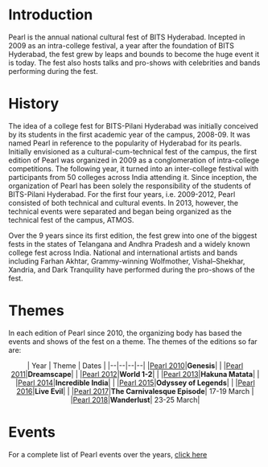 <!-- TITLE: Pearl -->
<!-- SUBTITLE: The cultural fest of BITS Pilani-Hyderabad Campus. -->

# Introduction
Pearl is the annual national cultural fest of BITS Hyderabad. Incepted in 2009 as an intra-college festival, a year after the foundation of BITS Hyderabad, the fest grew by leaps and bounds to become the huge event it is today. The fest also hosts talks and pro-shows with celebrities and bands performing during the fest. 
# History
The idea of a college fest for BITS-Pilani Hyderabad was initially conceived by its students in the first academic year of the campus, 2008-09. It was named Pearl in reference to the popularity of Hyderabad for its pearls. Initially envisioned as a cultural-cum-technical fest of the campus, the first edition of Pearl was organized in 2009 as a conglomeration of intra-college competitions. The following year, it turned into an inter-college festival with participants from 50 colleges across India attending it. Since inception, the organization of Pearl has been solely the responsibility of the students of BITS-Pilani Hyderabad. For the first four years, i.e. 2009-2012, Pearl consisted of both technical and cultural events. In 2013, however, the technical events were separated and began being organized as the technical fest of the campus, ATMOS.

Over the 9 years since its first edition, the fest grew into one of the biggest fests in the states of Telangana and Andhra Pradesh and a widely known college fest across India. National and international artists and bands including Farhan Akhtar, Grammy-winning Wolfmother, Vishal–Shekhar, Xandria, and Dark Tranquility have performed during the pro-shows of the fest.
# Themes
In each edition of Pearl since 2010, the organizing body has based the events and shows of the fest on a theme. The themes of the editions so far are:
<center>

| Year | Theme | Dates |
|--|--|--|--|
|[Pearl 2010](/fests/pearl/2010)|**Genesis**| |
|[Pearl 2011](/fests/pearl/2011)|**Dreamscape**| |
|[Pearl 2012](/fests/pearl/2012)|**World 1-2**| |
|[Pearl 2013](/fests/pearl/2013)|**Hakuna Matata**| |
|[Pearl 2014](/fests/pearl/2014)|**Incredible India**| |
|[Pearl 2015](/fests/pearl/2015)|**Odyssey of Legends**| |
|[Pearl 2016](/fests/pearl/2016)|**Live Evil**| |
|[Pearl 2017](/fests/pearl/2017)|**The Carnivalesque Episode**| 17-19 March |
|[Pearl 2018](/fests/pearl/2018)|**Wanderlust**| 23-25 March|

</center>

# Events 
For a complete list of Pearl events over the years, [click here](/fests/pearl/events)